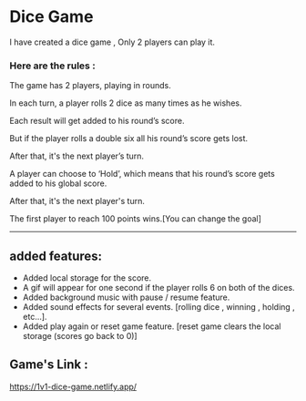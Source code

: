 # Dice Game

I have created a dice game , Only 2 players can play it.

### Here are the rules :

The game has 2 players, playing in rounds.

In each turn, a player rolls 2 dice as many times as he wishes.

Each result will get added to his round’s score.

But if the player rolls a double six all his round’s score gets lost.

After that, it's the next player’s turn.

A player can choose to ‘Hold’, which means that his round’s score gets added to his global score.

After that, it's the next player's turn.

The first player to reach 100 points wins.[You can change the goal]

---

## added features:

- Added local storage for the score.
- A gif will appear for one second if the player rolls 6 on both of the dices.
- Added background music with pause / resume feature.
- Added sound effects for several events. [rolling dice , winning , holding , etc...].
- Added play again or reset game feature. [reset game clears the local storage (scores go back to 0)]

## Game's Link :

https://1v1-dice-game.netlify.app/
